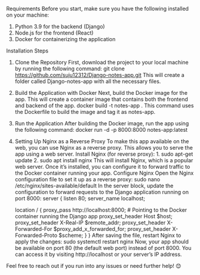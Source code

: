 Requirements
Before you start, make sure you have the following installed on your machine:
1. Python 3.9 for the backend (Django)
2. Node.js for the frontend (React)
3. Docker for containerizing the application

Installation Steps
1. Clone the Repository
First, download the project to your local machine by running the following command:
git clone https://github.com/suju12312/Django-notes-app.git
This will create a folder called Django-notes-app with all the necessary files.
2. Build the Application with Docker
Next, build the Docker image for the app. This will create a container image that contains both the frontend and backend of the app.
docker build -t notes-app .
This command uses the Dockerfile to build the image and tag it as notes-app.
3. Run the Application
After building the Docker image, run the app using the following command:
docker run -d -p 8000:8000 notes-app:latest

4. Setting Up Nginx as a Reverse Proxy
To make this app available on the web, you can use Nginx as a reverse proxy. This allows you to serve the app using a web server.
Install Nginx (for reverse proxy): 1. sudo apt-get update  2. sudo apt install nginx
This will install Nginx, which is a popular web server. Once it’s installed, you can configure it to forward traffic to the Docker container running your app.
Configure Nginx
Open the Nginx configuration file to set it up as a reverse proxy:
sudo nano /etc/nginx/sites-available/default
In the server block, update the configuration to forward requests to the Django application running on port 8000:
server {
    listen 80;
    server_name localhost;

    location / {
        proxy_pass http://localhost:8000;  # Pointing to the Docker container running the Django app
        proxy_set_header Host $host;
        proxy_set_header X-Real-IP $remote_addr;
        proxy_set_header X-Forwarded-For $proxy_add_x_forwarded_for;
        proxy_set_header X-Forwarded-Proto $scheme;
    }
}
After saving the file, restart Nginx to apply the changes:
sudo systemctl restart nginx
Now, your app should be available on port 80 (the default web port) instead of port 8000. You can access it by visiting http://localhost or your server’s IP address.

Feel free to reach out if you run into any issues or need further help! 😊
